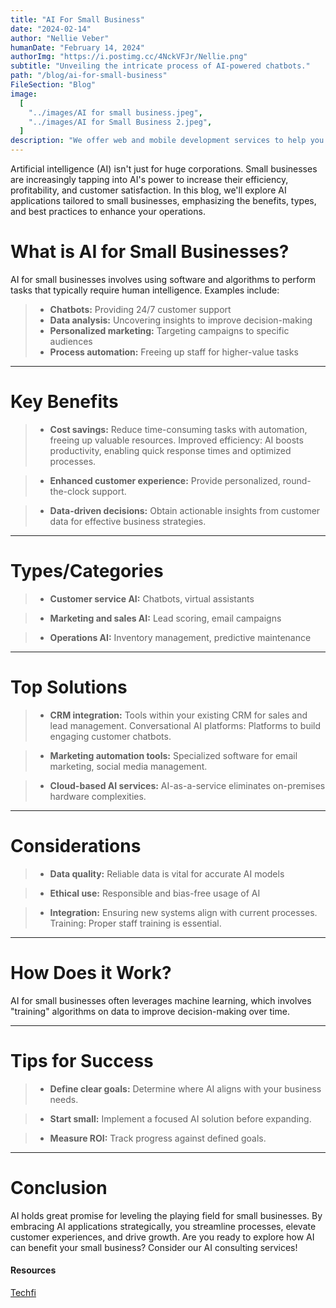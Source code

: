 ```yaml
---
title: "AI For Small Business"
date: "2024-02-14"
author: "Nellie Veber"
humanDate: "February 14, 2024"
authorImg: "https://i.postimg.cc/4NckVFJr/Nellie.png"
subtitle: "Unveiling the intricate process of AI-powered chatbots."
path: "/blog/ai-for-small-business"
FileSection: "Blog"
image:
  [
    "../images/AI for small business.jpeg",
    "../images/AI for Small Business 2.jpeg",
  ]
description: "We offer web and mobile development services to help you build a strong online presence and reach your target audience"
---
```


Artificial intelligence (AI) isn't just for huge corporations. Small businesses are increasingly tapping into AI's power to increase their efficiency, profitability, and customer satisfaction. In this blog, we'll explore AI applications tailored to small businesses, emphasizing the benefits, types, and best practices to enhance your operations.

# What is AI for Small Businesses?

AI for small businesses involves using software and algorithms to perform tasks that typically require human intelligence. Examples include:

> - **Chatbots:** Providing 24/7 customer support
> - **Data analysis:** Uncovering insights to improve decision-making
> - **Personalized marketing:** Targeting campaigns to specific audiences
> - **Process automation:** Freeing up staff for higher-value tasks

---

# Key Benefits

> - **Cost savings:** Reduce time-consuming tasks with automation, freeing up valuable resources.
>   Improved efficiency: AI boosts productivity, enabling quick response times and optimized processes.

> - **Enhanced customer experience:** Provide personalized, round-the-clock support.

> - **Data-driven decisions:** Obtain actionable insights from customer data for effective business strategies.

---

# Types/Categories

> - **Customer service AI:** Chatbots, virtual assistants

> - **Marketing and sales AI:** Lead scoring, email campaigns

> - **Operations AI:** Inventory management, predictive maintenance

---

# Top Solutions

> - **CRM integration:** Tools within your existing CRM for sales and lead management.
>   Conversational AI platforms: Platforms to build engaging customer chatbots.

> - **Marketing automation tools:** Specialized software for email marketing, social media management.

> - **Cloud-based AI services:** AI-as-a-service eliminates on-premises hardware complexities.

---

# Considerations

> - **Data quality:** Reliable data is vital for accurate AI models

> - **Ethical use:** Responsible and bias-free usage of AI

> - **Integration:** Ensuring new systems align with current processes.
>   Training: Proper staff training is essential.

---

# How Does it Work?

AI for small businesses often leverages machine learning, which involves "training" algorithms on data to improve decision-making over time.

---

# Tips for Success

> - **Define clear goals:** Determine where AI aligns with your business needs.

> - **Start small:** Implement a focused AI solution before expanding.

> - **Measure ROI:** Track progress against defined goals.

---

# Conclusion

AI holds great promise for leveling the playing field for small businesses. By embracing AI applications strategically, you streamline processes, elevate customer experiences, and drive growth. Are you ready to explore how AI can benefit your small business? Consider our AI consulting services!

#### Resources

[Techfi](www.techfi.ca)

